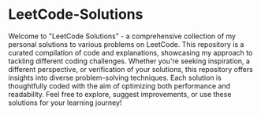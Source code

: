 # LeetCode-Solutions

Welcome to "LeetCode Solutions" - a comprehensive collection of my personal solutions to various problems on LeetCode. This repository is a curated compilation of code and explanations, showcasing my approach to tackling different coding challenges. Whether you're seeking inspiration, a different perspective, or verification of your solutions, this repository offers insights into diverse problem-solving techniques. Each solution is thoughtfully coded with the aim of optimizing both performance and readability. Feel free to explore, suggest improvements, or use these solutions for your learning journey!
